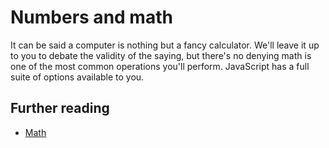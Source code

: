 # Numbers and math

It can be said a computer is nothing but a fancy calculator. We'll leave it up to you to debate the validity of the saying, but there's no denying math is one of the most common operations you'll perform. JavaScript has a full suite of options available to you.

## Further reading

- [Math](https://developer.mozilla.org/en-US/docs/Web/JavaScript/Reference/Global_Objects/Math)